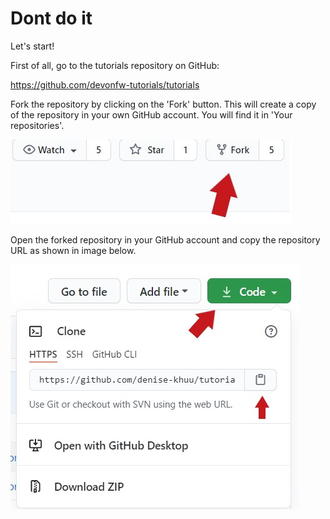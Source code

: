 # Dont do it
Let&#39;s start!

First of all, go to the tutorials repository on GitHub:

https://github.com/devonfw-tutorials/tutorials

Fork the repository by clicking on the &#39;Fork&#39; button.
This will create a copy of the repository in your own GitHub account. You will find it in &#39;Your repositories&#39;.



![fork.jpg](./assets/fork.jpg)


Open the forked repository in your GitHub account and copy the repository URL as shown in image below.


![clone_code.jpg](./assets/clone_code.jpg)



